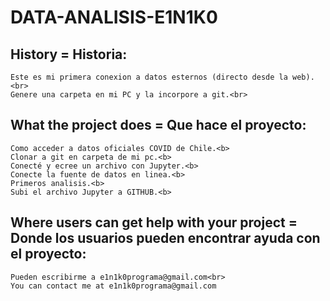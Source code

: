 # DATA-ANALISIS-E1N1K0

## History = Historia:
    Este es mi primera conexion a datos esternos (directo desde la web).<br>
    Genere una carpeta en mi PC y la incorpore a git.<br>

## What the project does = Que hace el proyecto:
    Como acceder a datos oficiales COVID de Chile.<b>
    Clonar a git en carpeta de mi pc.<b>
    Conecté y ecree un archivo con Jupyter.<b>
    Conecte la fuente de datos en linea.<b>
    Primeros analisis.<b>
    Subi el archivo Jupyter a GITHUB.<b>

## Where users can get help with your project = Donde los usuarios pueden encontrar ayuda con el proyecto:
    Pueden escribirme a e1n1k0programa@gmail.com<br>
    You can contact me at e1n1k0programa@gmail.com